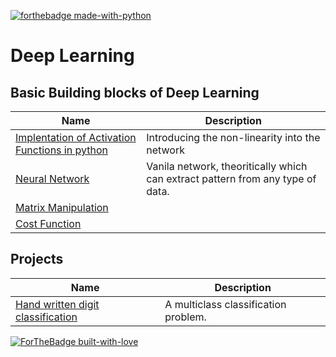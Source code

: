 [![forthebadge made-with-python](http://ForTheBadge.com/images/badges/made-with-python.svg)](https://www.python.org/)

# Deep Learning
 ## **Basic Building blocks of Deep Learning**
 Name | Description
 -----|-------------
 [Implentation of Activation Functions in python](https://github.com/KarthikKaiplody/Deep_Learning/blob/master/Basics/Implementing_the_Activation_Functions.ipynb) | Introducing the non-linearity into the network 
 [Neural Network](https://github.com/KarthikKaiplody/Deep_Learning/blob/master/Basics/Neural_Network.ipynb) | Vanila network, theoritically which can extract pattern from any type of data.
 [Matrix Manipulation](https://github.com/KarthikKaiplody/Deep_Learning/blob/master/Basics/Matrix_Manipulation.ipynb) | 
 [Cost Function](https://github.com/KarthikKaiplody/Deep_Learning/blob/master/Basics/Cost_Functions.ipynb) | 
 
 ## **Projects** 
 Name | Description
 -----| ----------
 [Hand written digit classification](https://github.com/KarthikKaiplody/Deep_Learning/blob/master/Projects/Hand_Written_Digits_Classification.ipynb) | A multiclass classification problem. 
  
 

[![ForTheBadge built-with-love](http://ForTheBadge.com/images/badges/built-with-love.svg)](https://GitHub.com/karthikkaiplody/)
